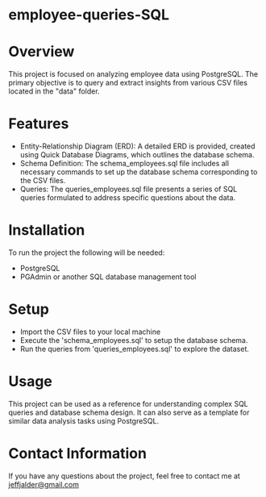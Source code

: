 # employee-queries-SQL

# Overview
This project is focused on analyzing employee data using PostgreSQL. The primary objective is to query and extract insights from various CSV files located in the "data" folder.

# Features
- Entity-Relationship Diagram (ERD): A detailed ERD is provided, created using Quick Database Diagrams, which outlines the database schema.
- Schema Definition: The schema_employees.sql file includes all necessary commands to set up the database schema corresponding to the CSV files.
- Queries: The queries_employees.sql file presents a series of SQL queries formulated to address specific questions about the data.

# Installation
To run the project the following will be needed:
- PostgreSQL
- PGAdmin or another SQL database management tool

# Setup
- Import the CSV files to your local machine
- Execute the 'schema_employees.sql' to setup the database schema.
- Run the queries from 'queries_employees.sql' to explore the dataset.
  
# Usage
This project can be used as a reference for understanding complex SQL queries and database schema design. It can also serve as a template for similar data analysis tasks using PostgreSQL.

# Contact Information
If you have any questions about the project, feel free to contact me at jeffjalder@gmail.com
